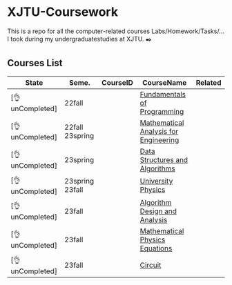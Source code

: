 # XJTU-Coursework

This is a repo for all the computer-related courses Labs/Homework/Tasks/... I took during my undergraduatestudies at XJTU. ✒️

## Courses List

|State|Seme.|CourseID|CourseName|Related|
|---|---|---|---|---|
|[👌unCompleted]|22fall||[Fundamentals of Programming](https://github.com/reallinshengxiang/XJTU-Coursework/tree/Fundamentals-of-Programming)||
|[👌unCompleted]|22fall 23spring||[Mathematical Analysis for Engineering](https://github.com/reallinshengxiang/XJTU-Coursework/tree/Mathematical-Analysis-for-Engineering)||
|[👌unCompleted]|23spring||[Data Structures and Algorithms](https://github.com/reallinshengxiang/XJTU-Coursework/tree/Data-Structures-and-Algorithms)||
|[👌unCompleted]|23spring 23fall||[University Physics](https://github.com/reallinshengxiang/XJTU-Coursework/tree/University-Physics)||
|[👌unCompleted]|23fall||[Algorithm Design and Analysis](https://github.com/reallinshengxiang/XJTU-Coursework/tree/Algorithm-Design-and-Analysis)||
|[👌unCompleted]|23fall||[Mathematical Physics Equations](https://github.com/reallinshengxiang/XJTU-Coursework/tree/Mathematical-Physics-Equations)||
|[👌unCompleted]|23fall||[Circuit](https://github.com/reallinshengxiang/XJTU-Coursework/tree/Circuit)||
